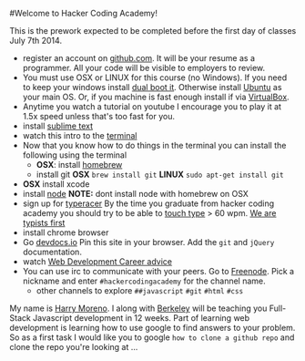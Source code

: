 #Welcome to Hacker Coding Academy!

This is the prework expected to be completed before the first day of classes July 7th 2014.

* register an account on [github.com](github.com). It will be your resume as a programmer. All your code will be visible to employers to review.
* You must use OSX or LINUX for this course (no Windows). If you need to keep your windows install [dual boot it](http://www.dedoimedo.com/computers/dual-boot-windows-8-ubuntu.html). Otherwise install [Ubuntu](https://www.youtube.com/watch?v=i_4Kh5kE3xA) as your main OS. Or, if you machine is fast enough install if via [VirtualBox](http://www.psychocats.net/ubuntu/virtualbox).
* Anytime you watch a tutorial on youtube I encourage you to play it at 1.5x speed unless that's too fast for you.
* install [sublime text](http://www.sublimetext.com/2)
* watch this intro to the [terminal](https://www.youtube.com/watch?v=jDINUSK7rXE)
* Now that you know how to do things in the terminal you can install the following using the terminal
  * **OSX**: install [homebrew](http://brew.sh/)
  * install git **OSX** `brew install git` **LINUX** `sudo apt-get install git`
* **OSX** install xcode
* install [node](http://nodejs.org/) **NOTE:** dont install node with homebrew on OSX
* sign up for [typeracer](http://play.typeracer.com/) By the time you graduate from hacker coding academy you should try to be able to [touch type](https://en.wikipedia.org/wiki/Touchtype) > 60 wpm. [We are typists first](http://blog.codinghorror.com/we-are-typists-first-programmers-second/)
* install chrome browser
* Go [devdocs.io](devdocs.io) Pin this site in your browser. Add the `git` and `jQuery` documentation.
* watch [Web Development Career advice](https://www.youtube.com/watch?v=zXqs6X0lzKI)
* You can use irc to communicate with your peers. Go to [Freenode](https://webchat.freenode.net/). Pick a nickname and enter `#hackercodingacademy` for the channel name.
  * other channels to explore `##javascript` `#git` `#html` `#css`

My name is [Harry Moreno](h@hackerca.com). I along with [Berkeley](your@email.com) will be teaching you Full-Stack Javascript development in 12 weeks. Part of learning web development is learning how to use google to find answers to your problem. So as a first task I would like you to google `how to clone a github repo` and clone the repo you're looking at ...
